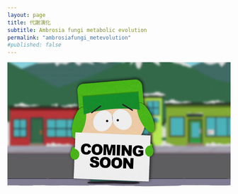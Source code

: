 ```yaml
---
layout: page
title: 代謝演化
subtitle: Ambrosia fungi metabolic evolution
permalink: "ambrosiafungi_metevolution"
#published: false
---
```

![](assets/img/ComingSoon_Kyle.jpg)
